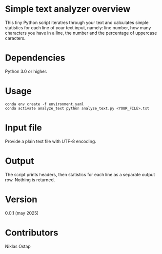 # Simple text analyzer overview

This tiny Python script iteratres through your text and calculates simple statistics for each line of your text input, namely: line number, how many characters you have in a line, the number and the percentage of uppercase caracters. 

# Dependencies

Python 3.0 or higher.

# Usage
```
conda env create -f environment.yaml
conda activate analyze_text python analyze_text.py <YOUR_FILE>.txt
```

# Input file 

Provide a plain text file with UTF-8 encoding.

# Output

The script prints headers, then statistics for each line as a separate output row. Nothing is returned.

# Version

0.0.1 (may 2025)

# Contributors

Niklas
Ostap


